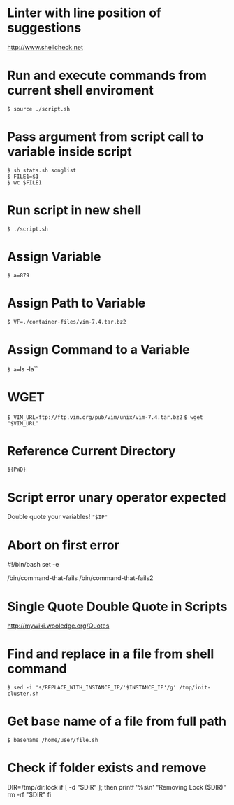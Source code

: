 # Linter with line position of suggestions
http://www.shellcheck.net

# Run and execute commands from current shell enviroment
`$ source ./script.sh`

# Pass argument from script call to variable inside script
```
$ sh stats.sh songlist
$ FILE1=$1
$ wc $FILE1
```

# Run script in new shell
`$ ./script.sh`

# Assign Variable
`$ a=879`

# Assign Path to Variable
`$ VF=./container-files/vim-7.4.tar.bz2`

# Assign Command to a Variable
`$ a=`ls -la``

# WGET
`$ VIM_URL=ftp://ftp.vim.org/pub/vim/unix/vim-7.4.tar.bz2`
`$ wget "$VIM_URL"`

# Reference Current Directory
`${PWD}`

# Script error unary operator expected
Double quote your variables!
`"$IP"`

# Abort on first error
#!/bin/bash
set -e

/bin/command-that-fails
/bin/command-that-fails2

# Single Quote Double Quote in Scripts
http://mywiki.wooledge.org/Quotes

# Find and replace in a file from shell command
`$ sed -i 's/REPLACE_WITH_INSTANCE_IP/'$INSTANCE_IP'/g' /tmp/init-cluster.sh`

# Get base name of a file from full path
`$ basename /home/user/file.sh`

# Check if folder exists and remove
DIR=/tmp/dir.lock
if [ -d "$DIR" ]; then
    printf '%s\n' "Removing Lock ($DIR)"
    rm -rf "$DIR"
fi
